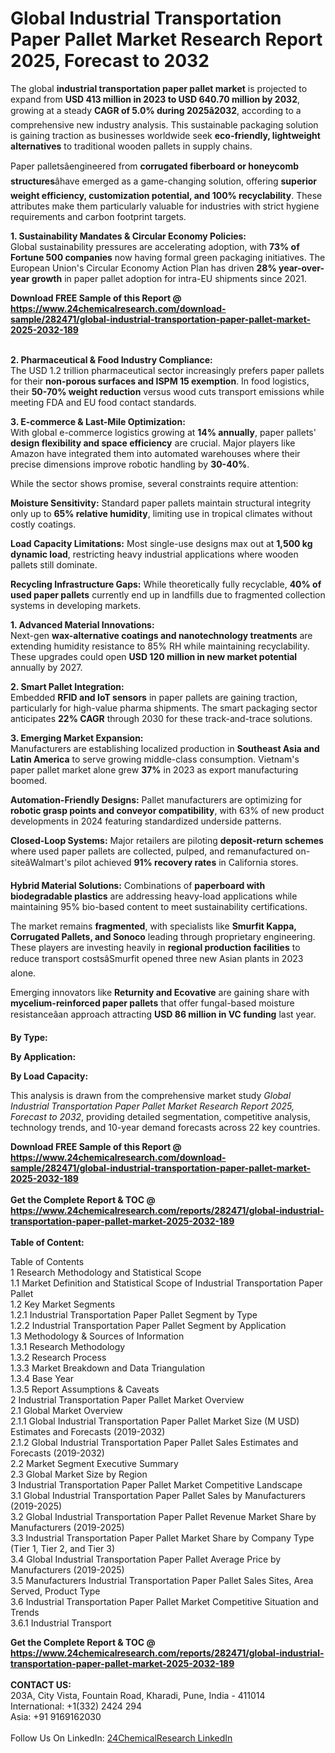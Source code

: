 <h1>Global Industrial Transportation Paper Pallet Market Research Report 2025, Forecast to 2032</h1><p>The global <strong>industrial transportation paper pallet market</strong> is projected to expand from <strong>USD 413 million in 2023 to USD 640.70 million by 2032</strong>, growing at a steady <strong>CAGR of 5.0% during 2025â2032</strong>, according to a comprehensive new industry analysis. This sustainable packaging solution is gaining traction as businesses worldwide seek <strong>eco-friendly, lightweight alternatives</strong> to traditional wooden pallets in supply chains.</p><p>Paper palletsâengineered from <strong>corrugated fiberboard or honeycomb structures</strong>âhave emerged as a game-changing solution, offering <strong>superior weight efficiency, customization potential, and 100% recyclability</strong>. These attributes make them particularly valuable for industries with strict hygiene requirements and carbon footprint targets.</p><p><strong>1. Sustainability Mandates &amp; Circular Economy Policies:</strong><br>
Global sustainability pressures are accelerating adoption, with <strong>73% of Fortune 500 companies</strong> now having formal green packaging initiatives. The European Union's Circular Economy Action Plan has driven <strong>28% year-over-year growth</strong> in paper pallet adoption for intra-EU shipments since 2021.</p><div><b>Download FREE Sample of this Report @ 
            <a href="https://www.24chemicalresearch.com/download-sample/282471/global-industrial-transportation-paper-pallet-market-2025-2032-189">
            https://www.24chemicalresearch.com/download-sample/282471/global-industrial-transportation-paper-pallet-market-2025-2032-189</a></b></div><br><p><strong>2. Pharmaceutical &amp; Food Industry Compliance:</strong><br>
The USD 1.2 trillion pharmaceutical sector increasingly prefers paper pallets for their <strong>non-porous surfaces and ISPM 15 exemption</strong>. In food logistics, their <strong>50-70% weight reduction</strong> versus wood cuts transport emissions while meeting FDA and EU food contact standards.</p><p><strong>3. E-commerce &amp; Last-Mile Optimization:</strong><br>
With global e-commerce logistics growing at <strong>14% annually</strong>, paper pallets' <strong>design flexibility and space efficiency</strong> are crucial. Major players like Amazon have integrated them into automated warehouses where their precise dimensions improve robotic handling by <strong>30-40%</strong>.</p><p>While the sector shows promise, several constraints require attention:</p><p><strong>Moisture Sensitivity:</strong> Standard paper pallets maintain structural integrity only up to <strong>65% relative humidity</strong>, limiting use in tropical climates without costly coatings.</p><p><strong>Load Capacity Limitations:</strong> Most single-use designs max out at <strong>1,500 kg dynamic load</strong>, restricting heavy industrial applications where wooden pallets still dominate.</p><p><strong>Recycling Infrastructure Gaps:</strong> While theoretically fully recyclable, <strong>40% of used paper pallets</strong> currently end up in landfills due to fragmented collection systems in developing markets.</p><p><strong>1. Advanced Material Innovations:</strong><br>
Next-gen <strong>wax-alternative coatings and nanotechnology treatments</strong> are extending humidity resistance to 85% RH while maintaining recyclability. These upgrades could open <strong>USD 120 million in new market potential</strong> annually by 2027.</p><p><strong>2. Smart Pallet Integration:</strong><br>
Embedded <strong>RFID and IoT sensors</strong> in paper pallets are gaining traction, particularly for high-value pharma shipments. The smart packaging sector anticipates <strong>22% CAGR</strong> through 2030 for these track-and-trace solutions.</p><p><strong>3. Emerging Market Expansion:</strong><br>
Manufacturers are establishing localized production in <strong>Southeast Asia and Latin America</strong> to serve growing middle-class consumption. Vietnam's paper pallet market alone grew <strong>37%</strong> in 2023 as export manufacturing boomed.</p><p><strong>Automation-Friendly Designs:</strong> Pallet manufacturers are optimizing for <strong>robotic grasp points and conveyor compatibility</strong>, with 63% of new product developments in 2024 featuring standardized underside patterns.</p><p><strong>Closed-Loop Systems:</strong> Major retailers are piloting <strong>deposit-return schemes</strong> where used paper pallets are collected, pulped, and remanufactured on-siteâWalmart's pilot achieved <strong>91% recovery rates</strong> in California stores.</p><p><strong>Hybrid Material Solutions:</strong> Combinations of <strong>paperboard with biodegradable plastics</strong> are addressing heavy-load applications while maintaining 95% bio-based content to meet sustainability certifications.</p><p>The market remains <strong>fragmented</strong>, with specialists like <strong>Smurfit Kappa, Corrugated Pallets, and Sonoco</strong> leading through proprietary engineering. These players are investing heavily in <strong>regional production facilities</strong> to reduce transport costsâSmurfit opened three new Asian plants in 2023 alone.</p><p>Emerging innovators like <strong>Returnity and Ecovative</strong> are gaining share with <strong>mycelium-reinforced paper pallets</strong> that offer fungal-based moisture resistanceâan approach attracting <strong>USD 86 million in VC funding</strong> last year.</p><p><strong>By Type:</strong></p><p><strong>By Application:</strong></p><p><strong>By Load Capacity:</strong></p><p>This analysis is drawn from the comprehensive market study <em>Global Industrial Transportation Paper Pallet Market Research Report 2025, Forecast to 2032</em>, providing detailed segmentation, competitive analysis, technology trends, and 10-year demand forecasts across 22 key countries.</p><div><b>Download FREE Sample of this Report @ 
            <a href="https://www.24chemicalresearch.com/download-sample/282471/global-industrial-transportation-paper-pallet-market-2025-2032-189">
            https://www.24chemicalresearch.com/download-sample/282471/global-industrial-transportation-paper-pallet-market-2025-2032-189</a></b></div><br><div><b>Get the Complete Report & TOC @ 
            <a href="https://www.24chemicalresearch.com/reports/282471/global-industrial-transportation-paper-pallet-market-2025-2032-189">
            https://www.24chemicalresearch.com/reports/282471/global-industrial-transportation-paper-pallet-market-2025-2032-189</a></b></div><br>
            <b>Table of Content:</b><p>Table of Contents<br />
1 Research Methodology and Statistical Scope<br />
1.1 Market Definition and Statistical Scope of Industrial Transportation Paper Pallet<br />
1.2 Key Market Segments<br />
1.2.1 Industrial Transportation Paper Pallet Segment by Type<br />
1.2.2 Industrial Transportation Paper Pallet Segment by Application<br />
1.3 Methodology & Sources of Information<br />
1.3.1 Research Methodology<br />
1.3.2 Research Process<br />
1.3.3 Market Breakdown and Data Triangulation<br />
1.3.4 Base Year<br />
1.3.5 Report Assumptions & Caveats<br />
2 Industrial Transportation Paper Pallet Market Overview<br />
2.1 Global Market Overview<br />
2.1.1 Global Industrial Transportation Paper Pallet Market Size (M USD) Estimates and Forecasts (2019-2032)<br />
2.1.2 Global Industrial Transportation Paper Pallet Sales Estimates and Forecasts (2019-2032)<br />
2.2 Market Segment Executive Summary<br />
2.3 Global Market Size by Region<br />
3 Industrial Transportation Paper Pallet Market Competitive Landscape<br />
3.1 Global Industrial Transportation Paper Pallet Sales by Manufacturers (2019-2025)<br />
3.2 Global Industrial Transportation Paper Pallet Revenue Market Share by Manufacturers (2019-2025)<br />
3.3 Industrial Transportation Paper Pallet Market Share by Company Type (Tier 1, Tier 2, and Tier 3)<br />
3.4 Global Industrial Transportation Paper Pallet Average Price by Manufacturers (2019-2025)<br />
3.5 Manufacturers Industrial Transportation Paper Pallet Sales Sites, Area Served, Product Type<br />
3.6 Industrial Transportation Paper Pallet Market Competitive Situation and Trends<br />
3.6.1 Industrial Transport</p><div><b>Get the Complete Report & TOC @ 
            <a href="https://www.24chemicalresearch.com/reports/282471/global-industrial-transportation-paper-pallet-market-2025-2032-189">
            https://www.24chemicalresearch.com/reports/282471/global-industrial-transportation-paper-pallet-market-2025-2032-189</a></b></div><br><b>CONTACT US:</b><br>
            203A, City Vista, Fountain Road, Kharadi, Pune, India - 411014<br>
            International: +1(332) 2424 294<br>
            Asia: +91 9169162030 <br><br>
            Follow Us On LinkedIn: <a href="https://www.linkedin.com/company/24chemicalresearch/">24ChemicalResearch LinkedIn</a>